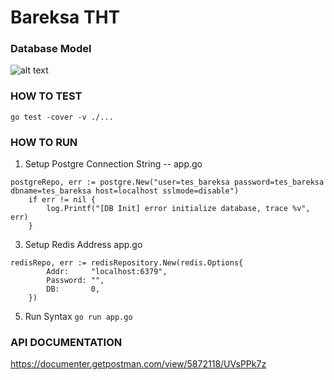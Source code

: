 # Bareksa THT

### Database Model
![alt text](https://i.ibb.co/QPgmkZg/Screenshot-7.png)

### HOW TO TEST

``` go test -cover -v ./... ```

### HOW TO RUN

1. Setup Postgre Connection String -- app.go
``` 
postgreRepo, err := postgre.New("user=tes_bareksa password=tes_bareksa dbname=tes_bareksa host=localhost sslmode=disable")
	if err != nil {
		log.Printf("[DB Init] error initialize database, trace %v", err)
	} 
```
3. Setup Redis Address app.go
``` 
redisRepo, err := redisRepository.New(redis.Options{
		Addr:     "localhost:6379",
		Password: "",
		DB:       0,
	}) 
```


5. Run Syntax
``` go run app.go ```

### API DOCUMENTATION
https://documenter.getpostman.com/view/5872118/UVsPPk7z
